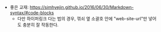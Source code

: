 + 좋은 교재: https://simhyejin.github.io/2016/06/30/Markdown-syntax/#code-blocks
  + 다만 하이퍼링크 다는 법의 경우, 꺾쇠 옆 소괄호 안에 "web-site-url"만 넣어도 충분히 잘 작동한다.
  

